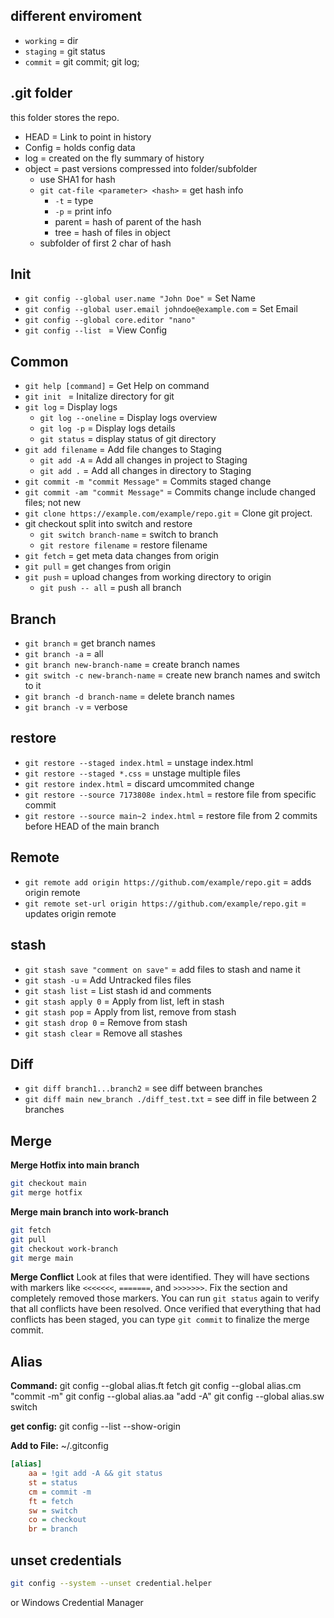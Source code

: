 ## different enviroment
- `working` = dir
- `staging` = git status
- `commit` = git commit; git log;

## .git folder
this folder stores the repo.
- HEAD = Link to point in history
- Config = holds config data
- log = created on the fly summary of history
- object = past versions compressed into folder/subfolder
  - use SHA1 for hash
  - `git cat-file <parameter> <hash>` = get hash info
    - `-t` = type
    - `-p` = print info 
    - parent = hash of parent of the hash
    - tree = hash of files in object
  - subfolder of first 2 char of hash


## Init
- `git config --global user.name "John Doe"` = Set Name
- `git config --global user.email johndoe@example.com` = Set Email
- `git config --global core.editor "nano"`
- `git config --list ` = View Config


## Common
- `git help [command]` = Get Help on command
- `git init ` = Initalize directory for git
- `git log` = Display logs
  - `git log --oneline` = Display logs overview
  - `git log -p` = Display logs details
  - `git status` = display status of git directory
- `git add filename` = Add file changes to Staging
  - `git add -A` = Add all changes in project to Staging
  - `git add .` = Add all changes in directory to Staging
- `git commit -m "commit Message"` = Commits staged change
- `git commit -am "commit Message"` = Commits change include changed files; not new
- `git clone https://example.com/example/repo.git` = Clone git project.
- git checkout split into switch and restore 
  - `git switch branch-name` = switch to branch
  - `git restore filename` = restore filename
- `git fetch` = get meta data changes from origin
- `git pull` = get changes from origin
- `git push` =  upload changes from working directory to origin
  - `git push -- all` = push all branch

## Branch
- `git branch` = get branch names
- `git branch -a` = all
- `git branch new-branch-name` = create branch names
- `git switch -c new-branch-name` = create new branch names and switch to it
- `git branch -d branch-name` = delete branch names
- `git branch -v` = verbose

## restore
- `git restore --staged index.html` = unstage index.html
- `git restore --staged *.css` = unstage multiple files
- `git restore index.html` = discard umcommited change
- `git restore --source 7173808e index.html` = restore file from specific commit
- `git restore --source main~2 index.html` = restore file from 2 commits before HEAD of the main branch

## Remote
- `git remote add origin https://github.com/example/repo.git` = adds origin remote
- `git remote set-url origin https://github.com/example/repo.git` = updates origin remote

## stash
- `git stash save "comment on save"` = add files to stash and name it
- `git stash -u`      = Add Untracked files files
- `git stash list`    = List stash id and comments
- `git stash apply 0` = Apply from list, left in stash
- `git stash pop`     = Apply from list, remove from stash
- `git stash drop 0`  = Remove from stash
- `git stash clear`   = Remove all stashes

## Diff
- `git diff branch1...branch2` = see diff between branches
- `git diff main new_branch ./diff_test.txt` = see diff in file between 2 branches

## Merge
**Merge Hotfix into main branch**
```sh
git checkout main
git merge hotfix
```

**Merge main branch into work-branch**
```sh
git fetch
git pull
git checkout work-branch
git merge main
```


**Merge Conflict**
Look at files that were identified. They will have sections with markers like `<<<<<<<`, `=======`, and `>>>>>>>`. Fix the section and completely removed those markers. You can run `git status` again to verify that all conflicts have been resolved. Once verified that everything that had conflicts has been staged, you can type `git commit` to finalize the merge commit.


## Alias
**Command:**
git config --global alias.ft fetch
git config --global alias.cm "commit -m"
git config --global alias.aa "add -A"
git config --global alias.sw switch

**get config:** git config --list --show-origin

**Add to File:** ~/.gitconfig
```ini
[alias]
	aa = !git add -A && git status
	st = status
	cm = commit -m
	ft = fetch
	sw = switch
	co = checkout
	br = branch
```

## unset credentials
```sh
git config --system --unset credential.helper
```

or Windows Credential Manager
